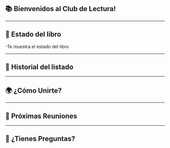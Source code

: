 ## 📚 **Bienvenidos al Club de Lectura!**

---

## 📖 **Estado del libro**

-Te muestra el estado del libro

---

## 📅 **Historial del listado**


---

## 🌍 **¿Cómo Unirte?**


---

## 📌 **Próximas Reuniones**



---

## 💬 **¿Tienes Preguntas?**




